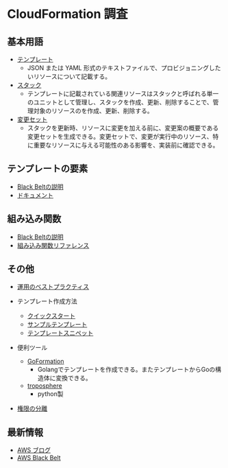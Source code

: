 # CloudFormation 調査
## 基本用語
- [テンプレート](https://docs.aws.amazon.com/ja_jp/AWSCloudFormation/latest/UserGuide/cfn-whatis-concepts.html#w2ab1b5c15b7)
    - JSON または YAML 形式のテキストファイルで、プロビジョニングしたいリソースについて記載する。
- [スタック](https://docs.aws.amazon.com/ja_jp/AWSCloudFormation/latest/UserGuide/cfn-whatis-concepts.html#w2ab1b5c15b9)
    - テンプレートに記載されている関連リソースはスタックと呼ばれる単一のユニットとして管理し、スタックを作成、更新、削除することで、管理対象のリソースのを作成、更新、削除する。
- [変更セット](https://docs.aws.amazon.com/ja_jp/AWSCloudFormation/latest/UserGuide/cfn-whatis-concepts.html#w2ab1b5c15c11)
    - スタックを更新時、リソースに変更を加える前に、変更案の概要である変更セットを生成できる。変更セットで、変更が実行中のリソース、特に重要なリソースに与える可能性のある影響を、実装前に確認できる。

## テンプレートの要素
- [Black Beltの説明](https://www.slideshare.net/AmazonWebServicesJapan/aws-black-belt-online-seminar-aws-cloudformation)
- [ドキュメント](https://docs.aws.amazon.com/ja_jp/AWSCloudFormation/latest/UserGuide/template-anatomy.html#w2ab1c17c15b9)

## 組み込み関数
- [Black Beltの説明](https://www.slideshare.net/AmazonWebServicesJapan/aws-black-belt-online-seminar-aws-cloudformation/25)
- [組み込み関数リファレンス](https://docs.aws.amazon.com/ja_jp/AWSCloudFormation/latest/UserGuide/intrinsic-function-reference.html)


## その他
- [運用のベストプラクティス](https://www.slideshare.net/AmazonWebServicesJapan/aws-black-belt-online-seminar-aws-cloudformation/65)

- テンプレート作成方法
    - [クイックスタート](https://aws.amazon.com/jp/quickstart/)
    - [サンプルテンプレート](https://docs.aws.amazon.com/ja_jp/AWSCloudFormation/latest/UserGuide/sample-templates-services-ap-northeast-1.html)
    - [テンプレートスニペット](https://docs.aws.amazon.com/ja_jp/AWSCloudFormation/latest/UserGuide/CHAP_TemplateQuickRef.html)

- 便利ツール
    - [GoFormation](https://github.com/awslabs/goformation)
        - Golangでテンプレートを作成できる。またテンプレートからGoの構造体に変換できる。
    - [troposphere](https://github.com/cloudtools/troposphere)
        - python製

- [権限の分離](https://www.slideshare.net/AmazonWebServicesJapan/aws-black-belt-online-seminar-aws-cloudformation/82)


## 最新情報
- [AWS ブログ](https://aws.amazon.com/jp/blogs/news/category/management-tools/aws-cloudformation/)
- [AWS Black Belt](https://www.slideshare.net/AmazonWebServicesJapan/aws-black-belt-online-seminar-aws-cloudformation)